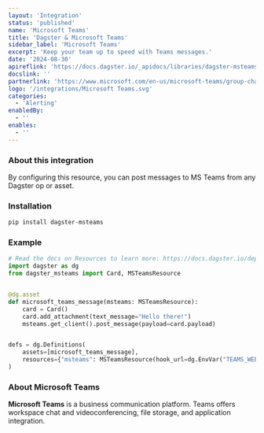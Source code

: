 ```yaml
---
layout: 'Integration'
status: 'published'
name: 'Microsoft Teams'
title: 'Dagster & Microsoft Teams'
sidebar_label: 'Microsoft Teams'
excerpt: 'Keep your team up to speed with Teams messages.'
date: '2024-08-30'
apireflink: 'https://docs.dagster.io/_apidocs/libraries/dagster-msteams'
docslink: ''
partnerlink: 'https://www.microsoft.com/en-us/microsoft-teams/group-chat-software'
logo: '/integrations/Microsoft Teams.svg'
categories:
  - 'Alerting'
enabledBy:
  - ''
enables:
  - ''
---
```


### About this integration

By configuring this resource, you can post messages to MS Teams from any Dagster op or asset.

### Installation

```bash
pip install dagster-msteams
```

### Example

```python
# Read the docs on Resources to learn more: https://docs.dagster.io/deployment/resources
import dagster as dg
from dagster_msteams import Card, MSTeamsResource


@dg.asset
def microsoft_teams_message(msteams: MSTeamsResource):
    card = Card()
    card.add_attachment(text_message="Hello there!")
    msteams.get_client().post_message(payload=card.payload)


defs = dg.Definitions(
    assets=[microsoft_teams_message],
    resources={"msteams": MSTeamsResource(hook_url=dg.EnvVar("TEAMS_WEBHOOK_URL"))},
)
```

### About Microsoft Teams

**Microsoft Teams** is a business communication platform. Teams offers workspace chat and videoconferencing, file storage, and application integration.
